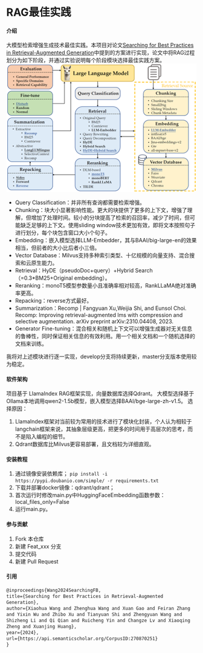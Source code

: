 # RAG最佳实践

#### 介绍
大模型检索增强生成技术最佳实践。本项目对论文[Searching for Best Practices in Retrieval-Augmented
Generation](https://arxiv.org/abs/2407.01219)中提到的方案进行实现，论文中将RAG过程划分为如下阶段，并通过实验说明每个阶段模块选择最佳实践方案。
![img.png](img.png)
- Query Classification：并非所有查询都需要检索增强。
- Chunking：块大小显著影响性能。更大的块提供了更多的上下文，增强了理解，但增加了处理时间。较小的分块提高了检索的召回率，减少了时间，但可能缺乏足够的上下文。使用sliding window技术更加有效，即将文本按照句子进行划分，每个块包含窗口大小个句子。
- Embedding：嵌入模型选择LLM-Embedder，其与BAAI/big-large-en的效果相当，但前者的大小比后者小三倍。
- Vector Database：Milvus支持多种索引类型、十亿规模的向量支持、混合搜索和云原生能力。
- Retrieval：HyDE（pseudoDoc+query）+Hybrid Search（=0.3*BM25+Original embedding）。
- Reranking：monoT5模型参数量小且准确率相对较高，RankLLaMA绝对准确率更高。
- Repacking：reverse方式最好。
- Summarization：Recomp | Fangyuan Xu,Weijia Shi, and Eunsol Choi. Recomp: Improving retrieval-augmented lms with compression and selective augmentation. arXiv preprint arXiv:2310.04408, 2023.
- Generator Fine-tuning：混合相关和随机上下文可以增强生成器对无关信息的鲁棒性，同时保证相关信息的有效利用。用一个相关文档和一个随机选择的文档来训练。

我将对上述模块进行逐一实现，develop分支将持续更新，master分支版本使用较为稳定。

#### 软件架构
项目基于 LlamaIndex RAG框架实现，向量数据库选择Qdrant。
大模型选择基于Ollama本地调用qwen2-1.5b模型，嵌入模型选择BAAI/bge-large-zh-v1.5。
选择原因：
1. LlamaIndex框架对当前较为常用的技术进行了模块化封装，个人认为相较于langchain框架来说，其抽象层级更高，把更多的时间用于高层次的思考，而不是陷入编程的细节。
2. Qdrant数据库比Milvus更容易部署，且文档较为详细直观。


#### 安装教程

1. 通过镜像安装依赖库；
    `pip install -i https://pypi.doubanio.com/simple/ -r requirements.txt`
2. 下载并部署docker镜像：qdrant/qdrant； 
3. 首次运行时修改main.py中HuggingFaceEmbedding函数参数：local_files_only=False
4. 运行main.py。

#### 参与贡献

1.  Fork 本仓库
2.  新建 Feat_xxx 分支
3.  提交代码
4.  新建 Pull Request

#### 引用
```
@inproceedings{Wang2024SearchingFB,
title={Searching for Best Practices in Retrieval-Augmented Generation},
author={Xiaohua Wang and Zhenghua Wang and Xuan Gao and Feiran Zhang and Yixin Wu and Zhibo Xu and Tianyuan Shi and Zhengyuan Wang and Shizheng Li and Qi Qian and Ruicheng Yin and Changze Lv and Xiaoqing Zheng and Xuanjing Huang},
year={2024},
url={https://api.semanticscholar.org/CorpusID:270870251}
}
```
